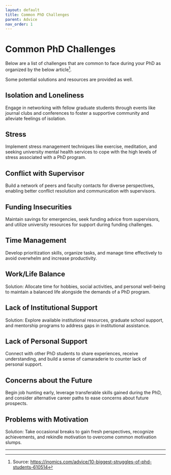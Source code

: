 ```yaml
---
layout: default
title: Common PhD Challenges
parent: Advice
nav_order: 1
---
```


# Common PhD Challenges

Below are a list of challenges that are common to face during your PhD as organized by the below article[^1].

Some potential solutions and resources are provided as well.

## Isolation and Loneliness

Engage in networking with fellow graduate students through events like journal clubs and conferences to foster a supportive community and alleviate feelings of isolation.

## Stress

Implement stress management techniques like exercise, meditation, and seeking university mental health services to cope with the high levels of stress associated with a PhD program.

## Conflict with Supervisor

Build a network of peers and faculty contacts for diverse perspectives, enabling better conflict resolution and communication with supervisors.

## Funding Insecurities

Maintain savings for emergencies, seek funding advice from supervisors, and utilize university resources for support during funding challenges.

## Time Management

Develop prioritization skills, organize tasks, and manage time effectively to avoid overwhelm and increase productivity.

## Work/Life Balance

Solution: Allocate time for hobbies, social activities, and personal well-being to maintain a balanced life alongside the demands of a PhD program.

## Lack of Institutional Support

Solution: Explore available institutional resources, graduate school support, and mentorship programs to address gaps in institutional assistance.

## Lack of Personal Support

Connect with other PhD students to share experiences, receive understanding, and build a sense of camaraderie to counter lack of personal support.

## Concerns about the Future

Begin job hunting early, leverage transferable skills gained during the PhD, and consider alternative career paths to ease concerns about future prospects.

## Problems with Motivation

Solution: Take occasional breaks to gain fresh perspectives, recognize achievements, and rekindle motivation to overcome common motivation slumps.

---

[^1]: Source: <https://inomics.com/advice/10-biggest-struggles-of-phd-students-610514>
